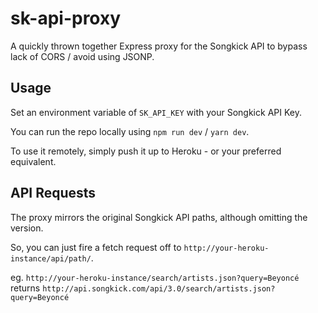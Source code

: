 # sk-api-proxy

A quickly thrown together Express proxy for the Songkick API to bypass lack of CORS / avoid using JSONP.

## Usage

Set an environment variable of `SK_API_KEY` with your Songkick API Key.

You can run the repo locally using `npm run dev` / `yarn dev`.

To use it remotely, simply push it up to Heroku - or your preferred equivalent.

## API Requests

The proxy mirrors the original Songkick API paths, although omitting the version.

So, you can just fire a fetch request off to `http://your-heroku-instance/api/path/`.

eg. `http://your-heroku-instance/search/artists.json?query=Beyoncé` returns `http://api.songkick.com/api/3.0/search/artists.json?query=Beyoncé`
